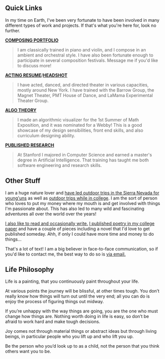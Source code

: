 ## Quick Links

In my time on Earth, I've been very fortunate to have been involved in many different types of work and projects. If that's what you're here for, look no further. 

[**COMPOSING PORTFOLIO**](https://soundcloud.com/nicolai-the-creative) 
> I am classically trained in piano and violin, and I compose in an ambient and orchestral style. I have also been fortunate enough to participate in several composition festivals. Message me if you'd like to discuss more! 

[**ACTING RESUME**](https://drive.google.com/file/d/1nnquDaVWkyvAtYG0D7AVxjXnjeUU-r-D/view?usp=sharing)/[**HEADSHOT**](./img/headshot.jpg)
> I have acted, danced, and directed theater in various capacities, mostly around New York. I have trained with the Barrow Group, the Magnet Theater, PMT House of Dance, and LaMama Experimental Theater Group. 

[**ALGO THEORY**](https://ncolai.github.io/algo-theory/) 
> I made an algorithmic visualizer for the 1st Summer of Math Exposition, and it was nominated for a Webby! This is a good showcase of my design sensibilities, front end skills, and also curriculum designing ability. 

[**PUBLISHED RESEARCH**](https://arxiv.org/search/cs?searchtype=author&query=Lai%2C+Nicholas) 
> At Stanford I majored in Computer Science and earned a master's degree in Artificial Intelligence. That training has taught me both software engineering and research skills. 

## Other Stuff

I am a huge nature lover and [have led outdoor trips in the Sierra Nevada for young'uns](https://www.sierranevadajourneys.org) as well as [outdoor trips while in college](https://rec.stanford.edu/adventure/stanford-pre-orientation-trips-spot). I am the sort of person who loves to put my money where my mouth is and get involved with things I'm passionate about. This has also led to many wild and fascinating adventures all over the world over the years! 

[I also like to read and occasionally write.](https://www.goodreads.com/user/show/139899437-nick) [I published poetry in my college paper](https://stanforddaily.com/2021/04/04/ode-to-my-kindle/) and have a couple of pieces including a novel that I'd love to get published someday. Ahh, if only I could have more time and money to do things...

That's a lot of text! I am a big believer in face-to-face communication, so if you'd like to contact me, the best way to do so is [via email.](mailto:nicholaslai749@gmail.com)

## Life Philosophy

Life is a painting, that you continuously paint throughout your life.

At various points the journey will be blissful, at other times tough. You don’t really know how things will turn out until the very end; all you can do is enjoy the process of figuring things out midway.

If you’re unhappy with the way things are going, you are the one who must change how things are. Nothing worth doing in life is easy, so don’t be afraid to work hard and make tough decisions.

Joy comes not through material things or abstract ideas but through living beings, in particular people who you lift up and who lift you up.

Be the person who you’d look up to as a child, not the person that you think others want you to be.

